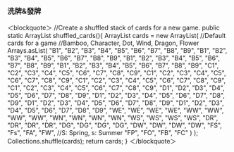 <h3>洗牌&發牌</h3>
＜blockquote＞
//Create a shuffled stack of cards for a new game.
    public static ArrayList<String> shuffled_cards(){
        ArrayList<String> cards = new ArrayList<String>(
            //Default cards for a game
            //Bamboo, Character, Dot, Wind, Dragon, Flower
            Arrays.asList(
                "B1", "B2", "B3", "B4", "B5", "B6", "B7", "B8", "B9",
                "B1", "B2", "B3", "B4", "B5", "B6", "B7", "B8", "B9",
                "B1", "B2", "B3", "B4", "B5", "B6", "B7", "B8", "B9",
                "B1", "B2", "B3", "B4", "B5", "B6", "B7", "B8", "B9",
                "C1", "C2", "C3", "C4", "C5", "C6", "C7", "C8", "C9",
                "C1", "C2", "C3", "C4", "C5", "C6", "C7", "C8", "C9",
                "C1", "C2", "C3", "C4", "C5", "C6", "C7", "C8", "C9",
                "C1", "C2", "C3", "C4", "C5", "C6", "C7", "C8", "C9",
                "D1", "D2", "D3", "D4", "D5", "D6", "D7", "D8", "D9",
                "D1", "D2", "D3", "D4", "D5", "D6", "D7", "D8", "D9",
                "D1", "D2", "D3", "D4", "D5", "D6", "D7", "D8", "D9",
                "D1", "D2", "D3", "D4", "D5", "D6", "D7", "D8", "D9",
                "WE", "WE", "WE", "WE",
                "WW", "WW", "WW", "WW",
                "WN", "WN", "WN", "WN",
                "WS", "WS", "WS", "WS",
                "DR", "DR", "DR", "DR",
                "DG", "DG", "DG", "DG",
                "DW", "DW", "DW", "DW",
                "FS", "Fs", "FA", "FW", //S: Spring, s: Summer
                "FP", "FO", "FB", "FC"
            )
        );
        Collections.shuffle(cards);
        return cards;
    }
＜/blockquote＞
